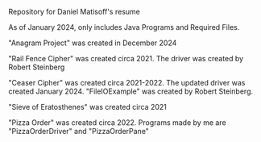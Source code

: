 Repository for Daniel Matisoff's resume

As of January 2024, only includes Java Programs and Required Files.


"Anagram Project" was created in December 2024

"Rail Fence Cipher" was created circa 2021. The driver was created by Robert Steinberg

"Ceaser Cipher" was created circa 2021-2022. The updated driver was created January 2024. "FileIOExample" was created by Robert Steinberg.

"Sieve of Eratosthenes" was created circa 2021

"Pizza Order" was created circa 2022. Programs made by me are "PizzaOrderDriver" and "PizzaOrderPane"
